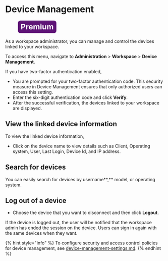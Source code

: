 # Device Management

<figure><img src="../../.gitbook/assets/Premium.svg" alt=""><figcaption></figcaption></figure>

As a workspace administrator, you can manage and control the devices linked to your workspace.&#x20;

To access this menu, navigate to **Administration** > **Workspace** >  **Device Management**.&#x20;

If you have two-factor authentication enabled,

* You are prompted for your two-factor authentication code. This security measure in Device Management ensures that only authorized users can access this setting.
* Enter the six-digit authentication code and click **Verify**.
* After the successful verification, the devices linked to your workspace are displayed. &#x20;

## **View the linked device information**

To view the linked device information,

* Click on the device name to view details such as Client, Operating system, User, Last Login, Device Id, and IP address.

## Search for devices

You can easily search for devices by username**,** model, or operating system.

## **Log out of a device**

* Choose the device that you want to disconnect and then click **Logout**.&#x20;

If the device is logged out, the user will be notified that the workspace admin has ended the session on the device. Users can sign in again with the same devices when they want.

{% hint style="info" %}
To configure security and access control policies for device management, see [device-management-settings.md](settings/device-management-settings.md "mention").
{% endhint %}
